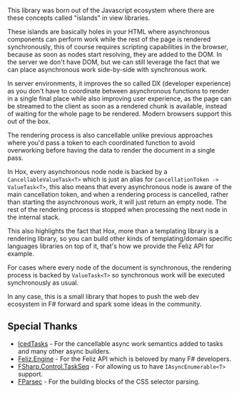 This library was born out of the Javascript ecosystem where there are these concepts called "islands" in view libraries.

These islands are basically holes in your HTML where asynchronous components can perform work while the rest of the page is rendered synchronously, this of course requires scripting capabilities in the browser, because as soon as nodes start resolving, they are added to the DOM. In the server we don't have DOM, but we can still leverage the fact that we can place asynchronous work side-by-side with synchronous work.

In server environments, it improves the so called DX (developer experience) as you don't have to coordinate between asynchronous functions to render in a single final place while also improving user experience, as the page can be streamed to the client as soon as a rendered chunk is available, instead of waiting for the whole page to be rendered. Modern browsers support this out of the box.

The rendering process is also cancellable unlike previous approaches where you'd pass a token to each coordinated function to avoid overworking before having the data to render the document in a single pass.

In Hox, every asynchronous node node is backed by a `CancellableValueTask<T>` which is just an alias for `CancellationToken -> ValueTask<T>`, this also means that every asynchronous node is aware of the main cancellation token, and when a rendering process is cancelled, rather than starting the asynchronous work, it will just return an empty node. The rest of the rendering process is stopped when processing the next node in the internal stack.

This also highlights the fact that Hox, more than a templating library is a rendering library, so you can build other kinds of templating/domain specific languages libraries on top of it, that's how we provide the Feliz API for example.

For cases where every node of the document is synchronous, the rendering process is backed by `ValueTask<T>` so synchronous work will be executed synchronously as usual.

In any case, this is a small library that hopes to push the web dev ecosystem in F# forward and spark some ideas in the community.

## Special Thanks

- [IcedTasks] - For the cancellable async work semantics added to tasks and many other async builders.
- [Feliz.Engine] - For the Feliz API which is beloved by many F# developers.
- [FSharp.Control.TaskSeq] - For allowing us to have `IAsyncEnumerable<T>` support.
- [FParsec] - For the building blocks of the CSS selector parsing.

[IcedTasks]: https://github.com/TheAngryByrd/IcedTasks
[Feliz.Engine]: https://github.com/alfonsogarciacaro/Feliz.Engine
[FSharp.Control.TaskSeq]: https://github.com/fsprojects/FSharp.Control.TaskSeq
[FParsec]: https://github.com/stephan-tolksdorf/fparsec
